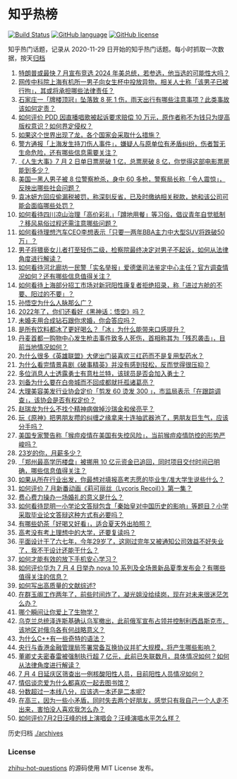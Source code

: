 # 知乎热榜
[![Build Status](https://github.com/ToWeLong/zhihu-hot-questions/workflows/CI/badge.svg)](https://github.com/ToWeLong/zhihu-hot-questions/actions)
[![GitHub language](https://img.shields.io/badge/language-golang-orange.svg)](https://golang.org/)
[![GitHub license](https://img.shields.io/github/license/ToWeLong/zhihu-hot-questions)](https://github.com/ToWeLong/zhihu-hot-questions/blob/main/LICENSE)

知乎热门话题，记录从 2020-11-29 日开始的知乎热门话题。每小时抓取一次数据，按天[归档](./archives)

<!-- BEGIN -->

1. [特朗普或最快 7 月宣布竞选 2024 年美总统，若参选，他当选的可能性大吗？](https://www.zhihu.com/question/541398948)
1. [网传中科院上海有机所一男子向女生杯中投放异物，相关人士称「该男子已被行拘」，其或将承担哪些法律责任？](https://www.zhihu.com/question/541437685)
1. [石家庄一「牌楼顶冠」坠落致 8 死 1 伤，雨天出行有哪些注意事项？此类事故该如何定责？](https://www.zhihu.com/question/541335705)
1. [如何评价 PDD 因直播唱歌被起诉要求赔偿 10 万元，原作者称不为钱只为提高版权意识？如何界定侵权？](https://www.zhihu.com/question/540803012)
1. [如果这个世界出现了龙，各个国家会采取什么措施？](https://www.zhihu.com/question/541173185)
1. [警方通报「上海发生持刀伤人事件」，嫌疑人与原单位有矛盾纠纷，伤者暂无生命危险，还有哪些信息需要关注？](https://www.zhihu.com/question/541449217)
1. [《人生大事》7 月 2 日单日票房破 1 亿，总票房破 8 亿，你觉得这部电影票房能到多少？](https://www.zhihu.com/question/540232662)
1. [美国一黑人男子被 8 位警察枪杀，身中 60 多枪，警察局长称「令人震惊」，反映出哪些社会问题？](https://www.zhihu.com/question/541406705)
1. [袁冰妍方回应偷漏税被罚，称深刻反省，已及时缴纳相关税款，她和该公司可能会面临哪些处罚？](https://www.zhihu.com/question/541439769)
1. [如何看待四川凉山治理「高价彩礼」「蹲地用餐」等习俗，倡议青年自觉抵制 ？移风易俗过程还需注意哪些问题？](https://www.zhihu.com/question/541411259)
1. [如何看待理想汽车CEO李想表示「只要一两年BBA主力中大型SUV将跌破50万」？](https://www.zhihu.com/question/540762573)
1. [男子将猥亵女儿者打至轻伤二级，检察院最终决定对男子不起诉，如何从法律角度进行解读？](https://www.zhihu.com/question/541466391)
1. [如何看待河北廊坊一民警「实名举报」爱德堡司法鉴定中心主任？官方调查情况如何？还有哪些信息值得关注？](https://www.zhihu.com/question/541121720)
1. [如何看待上海部分招工市场对新冠阳性康复者拒绝招录，称「进过方舱的不要、阳过的不要」？](https://www.zhihu.com/question/541428771)
1. [孙悟空为什么人脉那么广？](https://www.zhihu.com/question/495355314)
1. [2022年了，你们还看好《黑神话：悟空》吗？](https://www.zhihu.com/question/526445817)
1. [未婚夫用合成钻石跟你求婚，你会答应吗？](https://www.zhihu.com/question/537662683)
1. [是所有饮料都冰了更好喝么？「冰」为什么能带来口感提升？](https://www.zhihu.com/question/284837830)
1. [丹麦首都一购物中心发生枪击事件致多人死伤，首相称其为「残忍袭击」，目前当地情况如何？](https://www.zhihu.com/question/541376300)
1. [为什么很多《英雄联盟》大佬出门装喜欢三红药而不是复用型药水？](https://www.zhihu.com/question/540157687)
1. [为什么看完情景喜剧《破事精英》并没有感到轻松，反而觉得很压抑？](https://www.zhihu.com/question/539134050)
1. [多位消息人士透露勇士有意杜兰特，该球员是否会加入勇士？](https://www.zhihu.com/question/541392311)
1. [刘备为什么要在白帝城而不回成都就托孤诸葛亮？](https://www.zhihu.com/question/383072480)
1. [大理美容美发行业协会定价「剪发 60 烫发 300 」，市监局表示「在跟踪调查」，该协会是否有权定价？](https://www.zhihu.com/question/541413077)
1. [赵瑞龙为什么不找个精神病做掉沙瑞金和侯亮平？](https://www.zhihu.com/question/409205643)
1. [玩《原神》把男朋友攒的纠缠之缘拿来十连抽武器池了，男朋友巨生气，应该分手吗？](https://www.zhihu.com/question/541052307)
1. [美国专家警告称「猴痘疫情在美国有失控风险」，当前猴痘疫情防控的形势严峻吗？](https://www.zhihu.com/question/541377991)
1. [23岁的你，月薪多少？](https://www.zhihu.com/question/373767360)
1. [「郑州最高学历楼盘」被挪用 10 亿元资金已追回，同时项目交付时间已明确，哪些信息值得关注？](https://www.zhihu.com/question/541284512)
1. [如果从所在行业出发，你最想对填报高考志愿的毕业生/准大学生说些什么？](https://www.zhihu.com/question/540171227)
1. [如何评价 7 月新番动画《莉可丽丝（Lycoris Recoil）》第一集？](https://www.zhihu.com/question/540936383)
1. [费心费力操办一场婚礼的意义是什么？](https://www.zhihu.com/question/537071966)
1. [如何看待昆明一小学论文答辩包含「秦始皇对中国历史的影响」等题目？小学采取毕业论文答辩这种方式有必要吗？](https://www.zhihu.com/question/541453030)
1. [有哪些奶茶「好喝又好看」，适合夏天外出拍照？](https://www.zhihu.com/question/540938313)
1. [高考没有考上理想中的大学，还要复读吗？](https://www.zhihu.com/question/541446957)
1. [平面设计干了六七年，今年29岁了，这刚过完年又被通知公司效益不好失业了，我不干设计还能干什么？](https://www.zhihu.com/question/515281360)
1. [如何才能有效的放下手机安心学习？](https://www.zhihu.com/question/28215502)
1. [如何评价华为 7 月 4 日举办 nova 10 系列及全场景新品夏季发布会？有哪些值得关注的信息？](https://www.zhihu.com/question/541448176)
1. [如何写出高质量的文献综述?](https://www.zhihu.com/question/514417821)
1. [在群玉阁工作两年了，前些时间炸了，凝光姐没给续岗，现在对未来很迷茫怎么办？](https://www.zhihu.com/question/452693012)
1. [哪个瞬间让你爱上了生物学？](https://www.zhihu.com/question/267694478)
1. [乌克兰总统泽连斯基确认乌军撤出，此前俄军宣布占领并控制利西昌斯克市，该地区对俄乌各有何战略意义？](https://www.zhihu.com/question/541292509)
1. [为什么C++有一些奇特的语法？](https://www.zhihu.com/question/490976148)
1. [央行与香港金融管理局签署常备互换协议并扩大规模，将产生哪些影响？](https://www.zhihu.com/question/541418280)
1. [董卿丈夫密春雷被强制执行超 7 亿元，此前已失联数月，具体情况如何？如何从法律角度进行解读？](https://www.zhihu.com/question/541447329)
1. [7 月 4 日延庆区筛查出一例核酸阳性人员，目前阳性人员情况如何？](https://www.zhihu.com/question/541461099)
1. [情侣谈恋爱为什么都喜欢一起去图书馆？](https://www.zhihu.com/question/537796298)
1. [分数超过一本线八分，应该选一本还是二本呢?](https://www.zhihu.com/question/539209954)
1. [在高三，因为一些小矛盾，同时失去两个好朋友，感觉只有我自己一个人走不出来，害怕没人喜欢我怎么办？](https://www.zhihu.com/question/541098710)
1. [如何评价7月2日汪峰的线上演唱会？汪峰演唱水平怎么样？](https://www.zhihu.com/question/541300842)

<!-- END -->

历史归档 [./archives](./archives)


### License
[zhihu-hot-questions](https://github.com/towelong/zhihu-hot-questions) 的源码使用 MIT License 发布。